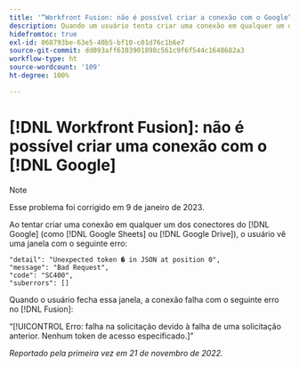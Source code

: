 ```yaml
---
title: '“Workfront Fusion: não é possível criar a conexão com o Google”'
description: Quando um usuário tenta criar uma conexão em qualquer um dos conectores do Google (como Google Sheets ou Google Drive), a conexão não é criada e o usuário vê várias mensagens de erro.
hidefromtoc: true
exl-id: 068793be-63e5-40b5-bf10-c01d76c1b6e7
source-git-commit: dd093aff6103901898c561c9f6f544c1648682a3
workflow-type: ht
source-wordcount: '109'
ht-degree: 100%

---
```


# [!DNL Workfront Fusion]: não é possível criar uma conexão com o [!DNL Google]

>[!NOTE]
>
>Esse problema foi corrigido em 9 de janeiro de 2023.

Ao tentar criar uma conexão em qualquer um dos conectores do [!DNL Google] (como [!DNL Google Sheets] ou [!DNL Google Drive]), o usuário vê uma janela com o seguinte erro:

```
"detail": "Unexpected token � in JSON at position 0",
"message": "Bad Request",
"code": "SC400",
"suberrors": []
```

Quando o usuário fecha essa janela, a conexão falha com o seguinte erro no [!DNL Fusion]:

“[!UICONTROL Erro: falha na solicitação devido à falha de uma solicitação anterior. Nenhum token de acesso especificado.]”

_Reportado pela primeira vez em 21 de novembro de 2022._
